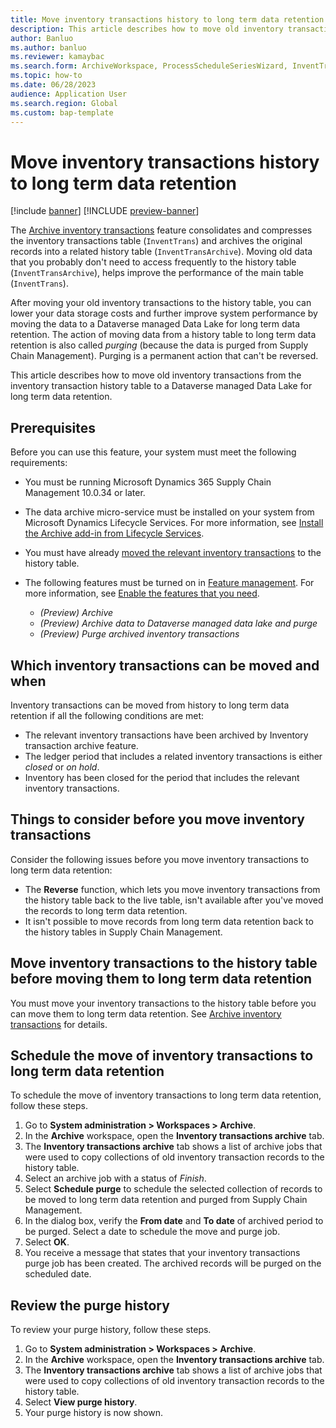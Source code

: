 ```yaml
---
title: Move inventory transactions history to long term data retention
description: This article describes how to move old inventory transactions from the inventory transaction history table to a Dataverse managed Data Lake for long term data retention. This helps lower storage costs and improve database performance while keeping the records available for historical reporting, auditing, machine learning, legal claims, and other purposes.
author: Banluo
ms.author: banluo
ms.reviewer: kamaybac
ms.search.form: ArchiveWorkspace, ProcessScheduleSeriesWizard, InventTransArchiveForm
ms.topic: how-to
ms.date: 06/28/2023
audience: Application User
ms.search.region: Global
ms.custom: bap-template
---
```


# Move inventory transactions history to long term data retention

[!include [banner](../includes/banner.md)]
[!INCLUDE [preview-banner](../includes/preview-banner.md)]

<!--KFM: Preview until further notice -->

The [Archive inventory transactions](../../../supply-chain/inventory/archive-inventory-transactions.md) feature consolidates and compresses the inventory transactions table (`InventTrans`) and archives the original records into a related history table (`InventTransArchive`). Moving old data that you probably don't need to access frequently to the history table (`InventTransArchive`), helps improve the performance of the main table (`InventTrans`).

After moving your old inventory transactions to the history table, you can lower your data storage costs and further improve system performance by moving the data to a Dataverse managed Data Lake for long term data retention. The action of moving data from a history table to long term data retention is also called *purging* (because the data is purged from Supply Chain Management). Purging is a permanent action that can't be reversed.

This article describes how to move old inventory transactions from the inventory transaction history table to a Dataverse managed Data Lake for long term data retention.

## Prerequisites

Before you can use this feature, your system must meet the following requirements:

- You must be running Microsoft Dynamics 365 Supply Chain Management 10.0.34 or later.
- The data archive micro-service must be installed on your system from Microsoft Dynamics Lifecycle Services. For more information, see [Install the Archive add-in from Lifecycle Services](archive-setup.md#install-addin).
- You must have already [moved the relevant inventory transactions](archive-inventory-transactions) to the history table.
- The following features must be turned on in [Feature management](../../fin-ops/get-started/feature-management/feature-management-overview.md). For more information, see [Enable the features that you need](archive-setup.md#enable-features).

    - *(Preview) Archive*
    - *(Preview) Archive data to Dataverse managed data lake and purge*
    - *(Preview) Purge archived inventory transactions*

## <a name="archival-requirements"></a>Which inventory transactions can be moved and when

Inventory transactions can be moved from history to long term data retention if all the following conditions are met:

- The relevant inventory transactions have been archived by Inventory transaction archive feature.
- The ledger period that includes a related inventory transactions is either *closed* or *on hold*.
- Inventory has been closed for the period that includes the relevant inventory transactions.

## <a name="archival-requirements"></a>Things to consider before you move inventory transactions

Consider the following issues before you move inventory transactions to long term data retention:

- The **Reverse** function, which lets you move inventory transactions from the history table back to the live table, isn't available after you've moved the records to long term data retention.
- It isn't possible to move records from long term data retention back to the history tables in Supply Chain Management.

## Move inventory transactions to the history table before moving them to long term data retention

You must move your inventory transactions to the history table before you can move them to long term data retention. See [Archive inventory transactions](articles/supply-chain/inventory/archive-inventory-transactions.md) for details.

## Schedule the move of inventory transactions to long term data retention

To schedule the move of inventory transactions to long term data retention, follow these steps.

1. Go to **System administration \> Workspaces \> Archive**.
1. In the **Archive** workspace, open the **Inventory transactions archive** tab.
1. The **Inventory transactions archive** tab shows a list of archive jobs that were used to copy collections of old inventory transaction records to the history table.
1. Select an archive job with a status of *Finish*.
1. Select **Schedule purge** to schedule the selected collection of records to be moved to long term data retention and purged from Supply Chain Management.
1. In the dialog box, verify the **From date** and **To date** of archived period to be purged. Select a date to schedule the move and purge job.
1. Select **OK**.
1. You receive a message that states that your inventory transactions purge job has been created. The archived records will be purged on the scheduled date.

## Review the purge history

To review your purge history, follow these steps.

1. Go to **System administration \> Workspaces \> Archive**.
1. In the **Archive** workspace, open the **Inventory transactions archive** tab.
1. The **Inventory transactions archive** tab shows a list of archive jobs that were used to copy collections of old inventory transaction records to the history table.
1. Select **View purge history**.
1. Your purge history is now shown.
